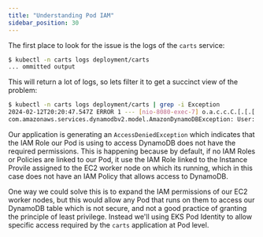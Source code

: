 ```yaml
---
title: "Understanding Pod IAM"
sidebar_position: 30
---
```


The first place to look for the issue is the logs of the `carts` service:

```bash
$ kubectl -n carts logs deployment/carts
... ommitted output
```

This will return a lot of logs, so lets filter it to get a succinct view of the problem:

```bash
$ kubectl -n carts logs deployment/carts | grep -i Exception
2024-02-12T20:20:47.547Z ERROR 1 --- [nio-8080-exec-7] o.a.c.c.C.[.[.[.[dispatcherServlet]      : Servlet.service() for servlet [dispatcherServlet] in context with path [] threw exception [Request processing failed: com.amazonaws.services.dynamodbv2.model.AmazonDynamoDBException: User: arn:aws:sts::123456789000:assumed-role/eksctl-eks-workshop-nodegroup-defa-NodeInstanceRole-Q1p0w2o9e3i8/i-0p1qaz2wsx3edc4rfv is not authorized to perform: dynamodb:Query on resource: arn:aws:dynamodb:us-west-2:123456789000:table/Items/index/idx_global_customerId because no identity-based policy allows the dynamodb:Query action (Service: AmazonDynamoDBv2; Status Code: 400; Error Code: AccessDeniedException; Request ID: MA54K0UDUOCLJ96UP6PT76VTBBVV4KQNSO5AEMVJF66Q9ASUAAJG; Proxy: null)] with root cause
com.amazonaws.services.dynamodbv2.model.AmazonDynamoDBException: User: arn:aws:sts::123456789000:assumed-role/eksctl-eks-workshop-nodegroup-defa-NodeInstanceRole-Q1p0w2o9e3i8/i-0p1qaz2wsx3edc4rfv is not authorized to perform: dynamodb:Query on resource: arn:aws:dynamodb:us-west-2:123456789000:table/Items/index/idx_global_customerId because no identity-based policy allows the dynamodb:Query action (Service: AmazonDynamoDBv2; Status Code: 400; Error Code: AccessDeniedException; Request ID: MA54K0UDUOCLJ96UP6PT76VTBBVV4KQNSO5AEMVJF66Q9ASUAAJG; Proxy: null)
```

Our application is generating an `AccessDeniedException` which indicates that the IAM Role our Pod is using to access DynamoDB does not have the required permissions. This is happening because by default, if no IAM Roles or Policies are linked to our Pod, it use the IAM Role linked to the Instance Provile assigned to the EC2 worker node on which its running, which in this case does not have an IAM Policy that allows access to DynamoDB.

One way we could solve this is to expand the IAM permissions of our EC2 worker nodes, but this would allow any Pod that runs on them to access our DynamoDB table which is not secure, and not a good practice of granting the principle of least privilege. Instead we'll using EKS Pod Identity to allow specific access required by the `carts` application at Pod level.
